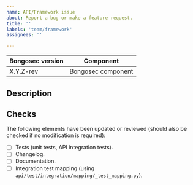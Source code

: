 ```yaml
---
name: API/Framework issue 
about: Report a bug or make a feature request.
title: ''
labels: 'team/framework'
assignees: ''

---
```


|Bongosec version|Component|
|---|---|
| X.Y.Z-rev | Bongosec component |

## Description
<!--
Whenever possible, issues should be created for bug reporting and feature requests.
For questions related to the user experience, please refer:
- Bongosec mailing list: https://groups.google.com/forum/#!forum/bongosec
- Join Bongosec on Slack: https://bongosec.com/community/join-us-on-slack
-->

## Checks
<!-- Do not modify, this will be ticked during development -->
The following elements have been updated or reviewed (should also be checked if no modification is required):
- [ ] Tests (unit tests, API integration tests).
- [ ] Changelog.
- [ ] Documentation.
- [ ] Integration test mapping (using `api/test/integration/mapping/_test_mapping.py`).
